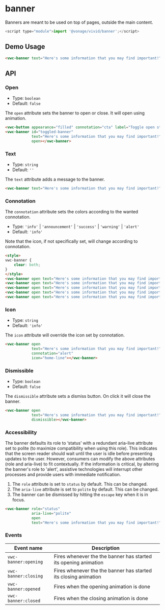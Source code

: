 # banner

Banners are meant to be used on top of pages, outside the main content.


```js
<script type="module">import '@vonage/vivid/banner';</script>
```

## Demo Usage

```html preview
<vwc-banner text="Here's some information that you may find important!" dismissible open></vwc-banner>
```

## API

### Open

- Type: `boolean`
- Default: `false`

The `open` attribute sets the banner to open or close. It will open using animation.

```html preview
<vwc-button appearance="filled" connotation="cta" label="Toggle open state" onclick="document.getElementById('toggled-banner').toggleAttribute('open')"></vwc-button>
<vwc-banner id="toggled-banner"
            text="Here's some information that you may find important!" 
            open></vwc-banner>
```

### Text

- Type: `string`
- Default: `''`

The `text` attribute adds a message to the banner.

```html preview
<vwc-banner text="Here's some information that you may find important!" open></vwc-banner>
```

### Connotation

The `connotation` attribute sets the colors according to the wanted connotation.

- Type: `'info'` | `'announcement'` | `'success'` | `'warning'` | `'alert'`
- Default: `'info'`

Note that the icon, if not specifically set, will change according to connotation.

```html preview
<style>
vwc-banner {
    clear: both;
}
</style>
<vwc-banner open text="Here's some information that you may find important!" connotation="info"></vwc-banner>
<vwc-banner open text="Here's some information that you may find important!" connotation="announcement"></vwc-banner>
<vwc-banner open text="Here's some information that you may find important!" connotation="success"></vwc-banner>
<vwc-banner open text="Here's some information that you may find important!" connotation="warning"></vwc-banner>
<vwc-banner open text="Here's some information that you may find important!" connotation="alert"></vwc-banner>
```

### Icon

- Type: `string`
- Default: `'info'`

The `icon` attribute will override the icon set by connotation.

```html preview
<vwc-banner open 
            text="Here's some information that you may find important!" 
            connotation="alert"
            icon="home-line"></vwc-banner>
```

### Dismissible

- Type: `boolean`
- Default: `false`

The `dismissible` attribute sets a dismiss button. On click it will close the banner.

```html preview
<vwc-banner open 
            text="Here's some information that you may find important!"
            dismissible></vwc-banner>
```

### Accessibility

The banner defaults its role to ‘status’ with a redundant aria-live attribute set to polite (to maximize compatibility when using this role). This indicates that the screen reader should wait until the user is idle before presenting updates to the user.
However, consumers can modify the above attributes (role and aria-live) to fit contextually. If the information is critical, by altering the banner's role to 'alert', assistive technologies will interrupt other processes and provide users with immediate notification.

1. The `role` attribute is set to `status` by default. This can be changed.
2. The `aria-live` attribute is set to `polite` by default. This can be changed.
3. The banner can be dismissed by hitting the `escape` key when it is in focus.

```html preview
<vwc-banner role="status"
            aria-live="polite"
            open 
            text="Here's some information that you may find important!"></vwc-banner>
```

### Events

| Event name           | Description                                                     |
|----------------------|-----------------------------------------------------------------|
| `vwc-banner:opening` | Fires whenever the the banner has started its opening animation |
| `vwc-banner:closing` | Fires whenever the the banner has started its closing animation |
| `vwc-banner:opened`  | Fires when the opening animation is done                        |
| `vwc-banner:closed`  | Fires when the closing animation is done                        |
